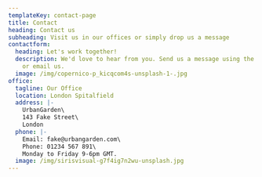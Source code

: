 ```yaml
---
templateKey: contact-page
title: Contact
heading: Contact us
subheading: Visit us in our offices or simply drop us a message
contactform:
  heading: Let's work together!
  description: We'd love to hear from you. Send us a message using the form below,
    or email us.
  image: /img/copernico-p_kicqcom4s-unsplash-1-.jpg
office:
  tagline: Our Office
  location: London Spitalfield
  address: |-
    UrbanGarden\
    143 Fake Street\
    London
  phone: |-
    Email: fake@urbangarden.com\
    Phone: 01234 567 891\
    Monday to Friday 9-6pm GMT.
  image: /img/sirisvisual-g7f4ig7n2wu-unsplash.jpg
---
```

